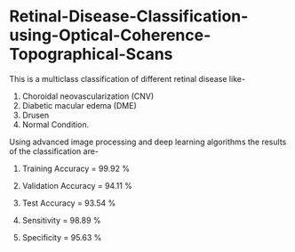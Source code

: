 # Retinal-Disease-Classification-using-Optical-Coherence-Topographical-Scans
This is a multiclass classification of different retinal disease like-
1. Choroidal neovascularization (CNV)
2. Diabetic macular edema (DME)
3. Drusen
4. Normal Condition.

Using advanced image processing and deep learning algorithms the results of the classification are-
1. Training Accuracy = 99.92 %
2. Validation Accuracy = 94.11 %
3. Test Accuracy = 93.54 %

4. Sensitivity = 98.89 %
5. Specificity = 95.63 %
